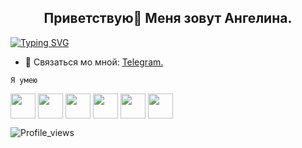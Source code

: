 <h2 align="center">Приветствую👋 Меня зовут Ангелина.</h2>


[![Typing SVG](https://readme-typing-svg.demolab.com/?lines=QA+Engineer;Manual+and+Automation&center=true)](https://git.io/typing-svg)





- 💬 Связаться мо мной: [Telegram.](https://t.me/angelin_n)

```Я умею```

<p align="left">
 <img align="center" src="https://cdn.jsdelivr.net/gh/devicons/devicon/icons/python/python-original-wordmark.svg" width="40" height="40"/>
 <img align="center" src="https://playwright.dev/img/playwright-logo.svg" width="40" height="40"/>
 <img align="center" src="https://cdn.jsdelivr.net/gh/devicons/devicon/icons/html5/html5-original-wordmark.svg" width="40" height="40"/>     
 <img align="center" src="https://cdn.jsdelivr.net/gh/devicons/devicon/icons/css3/css3-original-wordmark.svg" width="40" height="40"/>
 <img align="center" src="https://cdn.jsdelivr.net/gh/devicons/devicon/icons/pytest/pytest-original-wordmark.svg" width="40" height="40"/>
 <img  align="center"src="https://cdn.jsdelivr.net/gh/devicons/devicon/icons/gitlab/gitlab-original-wordmark.svg" width="40" height="40"/>
          
          
 
 </p>
          
![Profile_views](https://komarev.com/ghpvc/?username=filangelin&color=ff69b4&style=for-the-badge)

